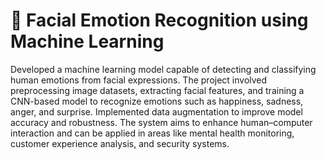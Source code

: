 # 🧠 Facial Emotion Recognition using Machine Learning

Developed a machine learning model capable of detecting and classifying human emotions from facial expressions. The project involved preprocessing image datasets, extracting facial features, and training a CNN-based model to recognize emotions such as happiness, sadness, anger, and surprise. Implemented data augmentation to improve model accuracy and robustness. The system aims to enhance human–computer interaction and can be applied in areas like mental health monitoring, customer experience analysis, and security systems.
